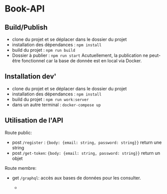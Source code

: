 # Book-API

## Build/Publish

- clone du projet et se déplacer dans le dossier du projet
- installation des dépendances : `npm install`
- build du projet : `npm run build`
- Dossier à publier : `npm run start`
  Acutuellement, la publication ne peut-être fonctionnel car la base de donnée est en local via Docker.

## Installation dev'

- clone du projet et se déplacer dans le dossier du projet
- installation des dépendances : `npm install`
- build du projet : `npm run work:server`
- dans un autre terminal : `docker-compose up`

## Utilisation de l'API

Route public:

- post `/register` : `{body: {email: string, password: string}}` return une string
- post `/get-token`: `{body: {email: string, password: string}}` return un objet

Route membre:

- get `/graphql`: accès aux bases de données pour les consulter.

  -
